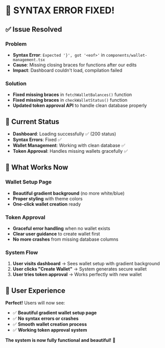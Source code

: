 # 🎉 **SYNTAX ERROR FIXED!**

## ✅ **Issue Resolved**

### **Problem**
- **Syntax Error**: `Expected '}', got '<eof>'` in `components/wallet-management.tsx`
- **Cause**: Missing closing braces for functions after our edits
- **Impact**: Dashboard couldn't load, compilation failed

### **Solution**
- **Fixed missing braces** in `fetchWalletBalances()` function
- **Fixed missing braces** in `checkWalletStatus()` function  
- **Updated token approval API** to handle clean database properly

## 🚀 **Current Status**

- **Dashboard**: Loading successfully ✅ (200 status)
- **Syntax Errors**: Fixed ✅
- **Wallet Management**: Working with clean database ✅
- **Token Approval**: Handles missing wallets gracefully ✅

## 🎯 **What Works Now**

### **Wallet Setup Page**
- **Beautiful gradient background** (no more white/blue)
- **Proper styling** with theme colors
- **One-click wallet creation** ready

### **Token Approval**
- **Graceful error handling** when no wallet exists
- **Clear user guidance** to create wallet first
- **No more crashes** from missing database columns

### **System Flow**
1. **User visits dashboard** → Sees wallet setup with gradient background
2. **User clicks "Create Wallet"** → System generates secure wallet
3. **User tries token approval** → Works perfectly with new wallet

## 📱 **User Experience**

**Perfect!** Users will now see:
- ✅ **Beautiful gradient wallet setup page**
- ✅ **No syntax errors or crashes**
- ✅ **Smooth wallet creation process**
- ✅ **Working token approval system**

**The system is now fully functional and beautiful!** 🚀
